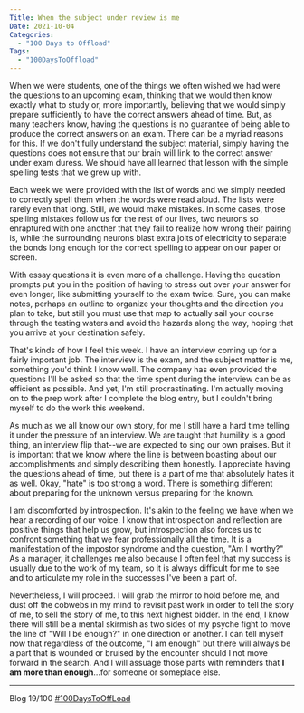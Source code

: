 ```yaml
---
Title: When the subject under review is me
Date: 2021-10-04
Categories: 
  - "100 Days to Offload"
Tags: 
  - "100DaysToOffload"
---
```


When we were students, one of the things we often wished we had were the questions to an upcoming exam, thinking that we would then know exactly what to study or, more importantly, believing that we would simply prepare sufficiently to have the correct answers ahead of time. But, as many teachers know, having the questions is no guarantee of being able to produce the correct answers on an exam. There can be a myriad reasons for this. If we don't fully understand the subject material, simply having the questions does not ensure that our brain will link to the correct answer under exam duress. We should have all learned that lesson with the simple spelling tests that we grew up with. 

Each week we were provided with the list of words and we simply needed to correctly spell them when the words were read aloud. The lists were rarely even that long. Still, we would make mistakes. In some cases, those spelling mistakes follow us for the rest of our lives, two neurons so enraptured with one another that they fail to realize how wrong their pairing is, while the surrounding neurons blast extra jolts of electricity to separate the bonds long enough for the correct spelling to appear on our paper or screen. 

With essay questions it is even more of a challenge. Having the question prompts put you in the position of having to stress out over your answer for even longer, like submitting yourself to the exam twice. Sure, you can make notes, perhaps an outline to organize your thoughts and the direction you plan to take, but still you must use that map to actually sail your course through the testing waters and avoid the hazards along the way, hoping that you arrive at your destination safely.

That's kinds of how I feel this week. I have an interview coming up for a fairly important job. The interview is the exam, and the subject matter is me, something you'd think I know well. The company has even provided the questions I'll be asked so that the time spent during the interview can be as efficient as possible. And yet, I'm still procrastinating. I'm actually moving on to the prep work after I complete the blog entry, but I couldn't bring myself to do the work this weekend.

As much as we all know our own story, for me I still have a hard time telling it under the pressure of an interview. We are taught that humility is a good thing, an interview flip that--we are expected to sing our own praises. But it is important that we know where the line is between boasting about our accomplishments and simply describing them honestly. I appreciate having the questions ahead of time, but there is a part of me that absolutely hates it as well. Okay, "hate" is too strong a word. There is something different about preparing for the unknown versus preparing for the known.

I am discomforted by introspection. It's akin to the feeling we have when we hear a recording of our voice. I know that introspection and reflection are positive things that help us grow, but introspection also forces us to confront something that we fear professionally all the time. It is a manifestation of the impostor syndrome and the question, "Am I worthy?" As a manager, it challenges me also because I often feel that my success is usually due to the work of my team, so it is always difficult for me to see and to articulate my role in the successes I've been a part of.

Nevertheless, I will proceed. I will grab the mirror to hold before me, and dust off the cobwebs in my mind to revisit past work in order to tell the story of me, to sell the story of me, to this next highest bidder. In the end, I know there will still be a mental skirmish as two sides of my psyche fight to move the line of "Will I be enough?" in one direction or another. I can tell myself now that regardless of the outcome, "I am enough" but there will always be a part that is wounded or bruised by the encounter should I not move forward in the search. And I will assuage those parts with reminders that **I am more than enough**...for someone or someplace else.

***
Blog 19/100 [#100DaysToOffLoad](https://100daystooffload.com)

